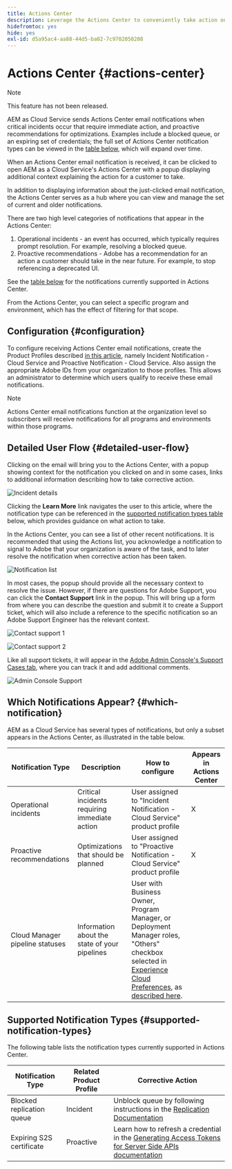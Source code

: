 ```yaml
---
title: Actions Center
description: Leverage the Actions Center to conveniently take action on incidents and other important information
hidefromtoc: yes
hide: yes
exl-id: d5a95ac4-aa88-44d5-ba02-7c9702050208
---
```

# Actions Center {#actions-center}

>[!NOTE]
>This feature has not been released.

AEM as Cloud Service sends Actions Center email notifications when critical incidents occur that require immediate action, and proactive recommendations for optimizations. Examples include a blocked queue, or an expiring set of credentials; the full set of Actions Center notification types can be viewed in the [table below](#supported-notification-types), which will expand over time.

When an Actions Center email notification is received, it can be clicked to open AEM as a Cloud Service's Actions Center with a popup displaying additional context explaining the action for a customer to take.

In addition to displaying information about the just-clicked email notification, the Actions Center serves as a hub where you can view and manage the set of current and older notifications. <!-- It can be accessed directly at the url TBD (Alexandru: I'm intentionally keeping it TBD for now so customers do not find it) -->

There are two high level categories of notifications that appear in the Actions Center:

1. Operational incidents - an event has occurred, which typically requires prompt resolution. For example, resolving a blocked queue.
1. Proactive recommendations - Adobe has a recommendation for an action a customer should take in the near future. For example, to stop referencing a deprecated UI.

See the [table below](#supported-notification-types) for the notifications currently supported in Actions Center.

From the Actions Center, you can select a specific program and environment, which has the effect of filtering for that scope.

## Configuration {#configuration}

To configure receiving Actions Center email notifications, create the Product Profiles described [in this article](/help/journey-onboarding/notification-profiles.md), namely Incident Notification - Cloud Service and Proactive Notification - Cloud Service. Also assign the appropriate Adobe IDs from your organization to those profiles. This allows an administrator to determine which users qualify to receive these email notifications.

>[!NOTE]
>Actions Center email notifications function at the organization level so subscribers will receive notifications for all programs and environments within those programs.

## Detailed User Flow {#detailed-user-flow}

Clicking on the email will bring you to the Actions Center, with a popup showing context for the notification you clicked on and in some cases, links to additional information describing how to take corrective action.

![Incident details](/help/operations/assets/incident-details.png)

Clicking the **Learn More** link navigates the user to this article, where the notification type can be referenced in the [supported notification types table](#supported-notification-types) below, which provides guidance on what action to take.

In the Actions Center, you can see a list of other recent notifications. It is recommended that using the Actions list, you acknowledge a notification to signal to Adobe that your organization is aware of the task, and to later resolve the notification when corrective action has been taken.

![Notification list](/help/operations/assets/notification-list.png)

In most cases, the popup should provide all the necessary context to resolve the issue. However, if there are questions for Adobe Support, you can click the **Contact Support** link in the popup. This will bring up a form from where you can describe the question and submit it to create a Support ticket, which will also include a reference to the specific notification so an Adobe Support Engineer has the relevant context.

![Contact support 1](/help/operations/assets/contact-support1.png)

![Contact support 2](/help/operations/assets/contact-support2.png)

Like all support tickets, it will appear in the [Adobe Admin Console's Support Cases tab](https://helpx.adobe.com/enterprise/using/support-for-enterprise.html), where you can track it and add additional comments.

![Admin Console Support](/help/operations/assets/admin-console-support.png)

## Which Notifications Appear? {#which-notification}

AEM as a Cloud Service has several types of notifications, but only a subset appears in the Actions Center, as illustrated in the table below.

| Notification Type  | Description  | How to configure  | Appears in Actions Center | 
|---|---|---|---|
| Operational incidents  | Critical incidents requiring immediate action  | User assigned to "Incident Notification - Cloud Service" product profile|  X |
| Proactive recommendations  | Optimizations that should be planned  | User assigned to "Proactive Notification - Cloud Service" product profile|  X |
| Cloud Manager pipeline statuses  | Information about the state of your pipelines  | User with Business Owner, Program Manager, or Deployment Manager roles, "Others" checkbox selected in [Experience Cloud Preferences](https://experience.adobe.com/preferences), as [described here](/help/implementing/cloud-manager/notifications.md).|   |

## Supported Notification Types {#supported-notification-types}

The following table lists the notification types currently supported in Actions Center.

| Notification Type  | Related Product Profile  | Corrective Action |
|---|---|---|
| Blocked replication queue  | Incident  | Unblock queue by following instructions in the [Replication Documentation](/help/operations/replication.md#troubleshooting)  |
| Expiring S2S certificate  | Proactive  | Learn how to refresh a credential in the [Generating Access Tokens for Server Side APIs documentation](/help/implementing/developing/introduction/generating-access-tokens-for-server-side-apis.md#refresh-credentials)  |

